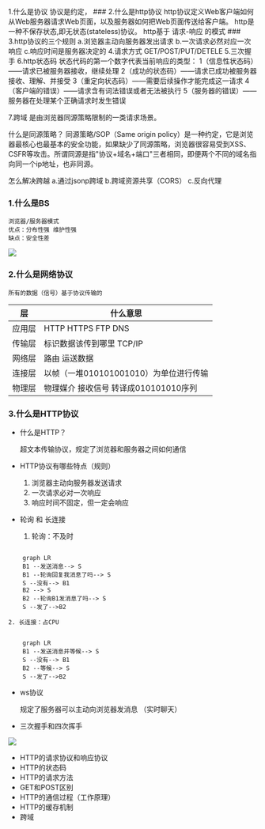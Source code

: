 1.什么是协议
协议是约定， ### 2.什么是http协议
http协议定义Web客户端如何从Web服务器请求Web页面，以及服务器如何把Web页面传送给客户端。
http是一种不保存状态,即无状态(stateless)协议。
http基于 请求-响应 的模式 ### 3.http协议的三个规则 a.浏览器主动向服务器发出请求 b.一次请求必然对应一次响应 c.响应时间是服务器决定的
4.请求方式 GET/POST/PUT/DETELE
5.三次握手
6.http状态码
状态代码的第一个数字代表当前响应的类型： 1（信息性状态码）——请求已被服务器接收，继续处理 2（成功的状态码）——请求已成功被服务器接收、理解、并接受 3（重定向状态码）——需要后续操作才能完成这一请求 4（客户端的错误）——请求含有词法错误或者无法被执行 5（服务器的错误）——服务器在处理某个正确请求时发生错误

7.跨域
是由浏览器同源策略限制的一类请求场景。

什么是同源策略？
同源策略/SOP（Same origin policy）是一种约定，它是浏览器最核心也最基本的安全功能，如果缺少了同源策略，浏览器很容易受到XSS、CSFR等攻击。所谓同源是指"协议+域名+端口"三者相同，即便两个不同的域名指向同一个ip地址，也非同源。

怎么解决跨越
a.通过jsonp跨域 b.跨域资源共享（CORS） c.反向代理
### 1.什么是BS

    浏览器/服务器模式
    优点：分布性强 维护性强
    缺点：安全性差

![](./img/BS模式.jpg)

### 2.什么是网络协议
    所有的数据（信号）基于协议传输的 

层 | 什么意思
---|---
应用层 | HTTP HTTPS FTP DNS 
传输层 | 标识数据该传到哪里 TCP/IP
网络层 | 路由 运送数据
连接层 | 以帧（一堆010101001010）为单位进行传输
物理层 | 物理媒介 接收信号 转译成010101010序列


### 3.什么是HTTP协议
* 什么是HTTP？

    超文本传输协议，规定了浏览器和服务器之间如何通信

* HTTP协议有哪些特点（规则）

    1. 浏览器主动向服务器发送请求
    2. 一次请求必对一次响应
    3. 响应时间不固定，但一定会响应

* 轮询 和 长连接 

    1. 轮询：不及时

```mermaid

    graph LR
    B1 --发送消息--> S
    B1 --轮询回复我消息了吗--> S
    S --没有--> B1
    B2 --> S
    B2 --轮询B1发消息了吗--> S
    S --发了-->B2
```

    2. 长连接：占CPU
    
```mermaid

    graph LR
    B1 --发送消息并等候--> S
    S --没有--> B1
    B2 --等候--> S
    S --发了-->B2
```
* ws协议 

    规定了服务器可以主动向浏览器发消息 （实时聊天）

* 三次握手和四次挥手

![](./img/三握四挥.jpg)

* HTTP的请求协议和响应协议
* HTTP的状态码
* HTTP的请求方法
* GET和POST区别
* HTTP的通信过程（工作原理）
* HTTP的缓存机制
* 跨域


